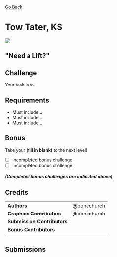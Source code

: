 [Go Back](https://github.com/bonechurch/Route-66#challenges)

# Tow Tater, KS

![](https://github.com/bonechurch/Route-66/blob/master/images/tow-tater-KS.png)

## "Need a Lift?"

<!--- Uncomment(C): Description / Story, introduce us to your challenge --->

## Challenge

Your task is to ...

## Requirements

* Must include...
* Must include...
* Must include...

## Bonus

Take your ____(fill in blank)____ to the next level!

- [ ] Incompleted bonus challenge
- [ ] Incompleted bonus challenge

##### *(Completed bonus challenges are indicated above)*

## Credits

|                              |             |
| ---------------------------- | ----------- |
| **Authors**                  | @bonechurch |
| **Graphics Contributors**    | @bonechurch |
| **Submission Contributors**  |             |
| **Bonus Contributors**       |             |
|                              |             |

## Submissions

<!--- Uncomment(F): See the [submissions]() for this challenge. --->
